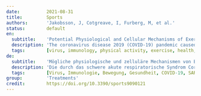 ```yaml
---
date:          2021-08-31
title:         Sports
authors:       'Jakobsson, J, Cotgreave, I, Furberg, M, et al.'
status:        default
en:
  subtitle:    'Potential Physiological and Cellular Mechanisms of Exercise That Decrease the Risk of Severe Complications and Mortality Following SARS-CoV-2 Infection'
  description: 'The coronavirus disease 2019 (COVID-19) pandemic caused by severe acute respiratory syndrome coronavirus 2 (SARS-CoV-2) has unmasked mankind’s vulnerability to biological threats. Although higher age is a major risk factor for disease severity in COVID-19, several predisposing risk factors for mortality are related to low cardiorespiratory and metabolic fitness, including obesity, cardiovascular disease, diabetes, and hypertension. Reaching physical activity (PA) guideline goals contribute to protect against numerous immune and inflammatory disorders, in addition to multi-morbidities and mortality. Elevated levels of cardiorespiratory fitness, being non-obese, and regular PA improves immunological function, mitigating sustained low-grade systemic inflammation and age-related deterioration of the immune system, or immunosenescence. Regular PA and being non-obese also improve the antibody response to vaccination. In this review, we highlight potential physiological, cellular, and molecular mechanisms that are affected by regular PA, increase the host antiviral defense, and may determine the course and outcome of COVID-19. Not only are the immune system and regular PA in relation to COVID-19 discussed, but also the cardiovascular, respiratory, renal, and hormonal systems, as well as skeletal muscle, epigenetics, and mitochondrial function.'
  tags:        [virus, immunology, physical activity, exercise, health, COVID-19, SARS-CoV-2, obesity]
de:
  subtitle:    'Mögliche physiologische und zelluläre Mechanismen von Bewegung, die das Risiko schwerer Komplikationen und der Sterblichkeit nach einer SARS-CoV-2-Infektion verringern'
  description: 'Die durch das schwere akute respiratorische Syndrom Coronavirus 2 (SARS-CoV-2) verursachte Pandemie der Coronavirus-Krankheit 2019 (COVID-19) hat die Anfälligkeit der Menschheit für biologische Bedrohungen deutlich gemacht. Obwohl ein höheres Alter ein Hauptrisikofaktor für die Schwere der Erkrankung bei COVID-19 ist, hängen mehrere prädisponierende Risikofaktoren für die Sterblichkeit mit einer geringen kardiorespiratorischen und metabolischen Fitness zusammen, darunter Fettleibigkeit, Herz-Kreislauf-Erkrankungen, Diabetes und Bluthochdruck. Das Erreichen der Richtwerte für körperliche Aktivität (PA) trägt zum Schutz vor zahlreichen Immun- und Entzündungserkrankungen sowie vor Multimorbiditäten und Mortalität bei. Erhöhte kardiorespiratorische Fitness, Nicht-Übergewicht und regelmäßige körperliche Betätigung verbessern die immunologische Funktion, indem sie anhaltende systemische Entzündungen niedrigen Grades und die altersbedingte Verschlechterung des Immunsystems (Immunoseneszenz) abschwächen. Regelmäßiger PA und Nicht-Übergewicht verbessern auch die Antikörperreaktion auf Impfungen. In dieser Übersichtsarbeit werden mögliche physiologische, zelluläre und molekulare Mechanismen aufgezeigt, die durch regelmäßige PA beeinflusst werden, die antivirale Abwehr des Wirtes erhöhen und den Verlauf und das Ergebnis von COVID-19 bestimmen können. Es werden nicht nur das Immunsystem und die regelmäßige PA im Zusammenhang mit COVID-19 erörtert, sondern auch das kardiovaskuläre, respiratorische, renale und hormonelle System sowie die Skelettmuskulatur, die Epigenetik und die mitochondriale Funktion.' 
  tags:        [Virus, Immunologie, Bewegung, Gesundheit, COVID-19, SARS-CoV-2, Fettleibigkeit, Körperliche Aktivität]
group:         'Treatments'
credit:        https://doi.org/10.3390/sports9090121
---
```

